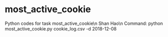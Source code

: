# most_active_cookie
Python codes for task most_active_cookie\n
Shan Hao\n
Command: python most_active_cookie.py cookie_log.csv -d 2018-12-08
